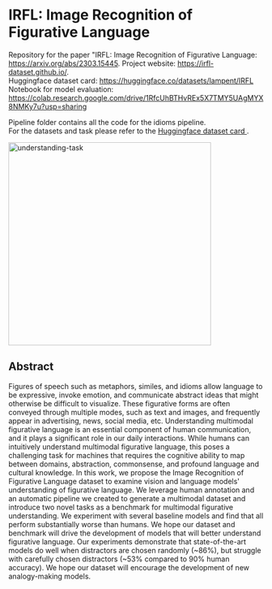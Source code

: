 # IRFL: Image Recognition of Figurative Language 

Repository for the paper "IRFL: Image Recognition of Figurative Language: https://arxiv.org/abs/2303.15445. 
Project website: https://irfl-dataset.github.io/.   
Huggingface dataset card: https://huggingface.co/datasets/lampent/IRFL   
Notebook for model evaluation: https://colab.research.google.com/drive/1RfcUhBTHvREx5X7TMY5UAgMYX8NMKy7u?usp=sharing

Pipeline folder contains all the code for the idioms pipeline. <br>
For the datasets and task please refer to the <a href="https://huggingface.co/datasets/lampent/IRFL"> Huggingface dataset card </a>.

<a href="https://imgbb.com/"><img src="https://i.ibb.co/1qS8gRT/understanding-task.jpg" alt="understanding-task" border="0" width="400"></a>

## Abstract
Figures of speech such as metaphors, similes, and idioms allow language to be expressive, invoke emotion, and communicate abstract ideas that might otherwise be difficult to visualize. These figurative forms are often conveyed through multiple modes, such as text and images, and frequently appear in advertising, news, social media, etc. Understanding multimodal figurative language is an essential component of human communication, and it plays a significant role in our daily interactions. While humans can intuitively understand multimodal figurative language, this poses a challenging task for machines that requires the cognitive ability to map between domains, abstraction, commonsense, and profound language and cultural knowledge. In this work, we propose the Image Recognition of Figurative Language dataset to examine vision and language models' understanding of figurative language. We leverage human annotation and an automatic pipeline we created to generate a multimodal dataset and introduce two novel tasks as a benchmark for multimodal figurative understanding. We experiment with several baseline models and find that all perform substantially worse than humans. We hope our dataset and benchmark will drive the development of models that will better understand figurative language.
Our experiments demonstrate that state-of-the-art models do well when distractors are chosen randomly (~86%), but struggle with carefully chosen distractors (~53% compared to 90% human accuracy). We hope our dataset will encourage the development of new analogy-making models.
